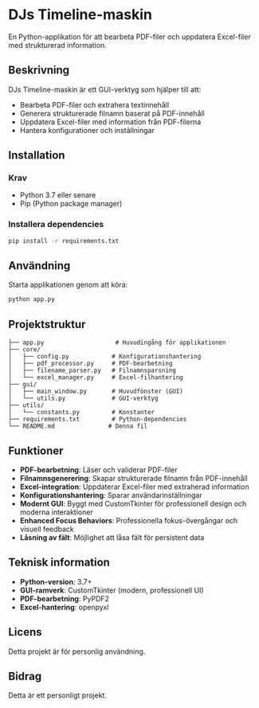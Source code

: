 # DJs Timeline-maskin

En Python-applikation för att bearbeta PDF-filer och uppdatera Excel-filer med strukturerad information.

## Beskrivning

DJs Timeline-maskin är ett GUI-verktyg som hjälper till att:
- Bearbeta PDF-filer och extrahera textinnehåll
- Generera strukturerade filnamn baserat på PDF-innehåll
- Uppdatera Excel-filer med information från PDF-filerna
- Hantera konfigurationer och inställningar

## Installation

### Krav
- Python 3.7 eller senare
- Pip (Python package manager)

### Installera dependencies
```bash
pip install -r requirements.txt
```

## Användning

Starta applikationen genom att köra:
```bash
python app.py
```

## Projektstruktur

```
├── app.py                    # Huvudingång för applikationen
├── core/
│   ├── config.py            # Konfigurationshantering
│   ├── pdf_processor.py     # PDF-bearbetning
│   ├── filename_parser.py   # Filnamnsparsning
│   └── excel_manager.py     # Excel-filhantering
├── gui/
│   ├── main_window.py       # Huvudfönster (GUI)
│   └── utils.py             # GUI-verktyg
├── utils/
│   └── constants.py         # Konstanter
├── requirements.txt         # Python-dependencies
└── README.md               # Denna fil
```

## Funktioner

- **PDF-bearbetning**: Läser och validerar PDF-filer
- **Filnamnsgenerering**: Skapar strukturerade filnamn från PDF-innehåll
- **Excel-integration**: Uppdaterar Excel-filer med extraherad information
- **Konfigurationshantering**: Sparar användarinställningar
- **Modernt GUI**: Byggt med CustomTkinter för professionell design och moderna interaktioner
- **Enhanced Focus Behaviors**: Professionella fokus-övergångar och visuell feedback
- **Låsning av fält**: Möjlighet att låsa fält för persistent data

## Teknisk information

- **Python-version**: 3.7+
- **GUI-ramverk**: CustomTkinter (modern, professionell UI)
- **PDF-bearbetning**: PyPDF2
- **Excel-hantering**: openpyxl

## Licens

Detta projekt är för personlig användning.

## Bidrag

Detta är ett personligt projekt.